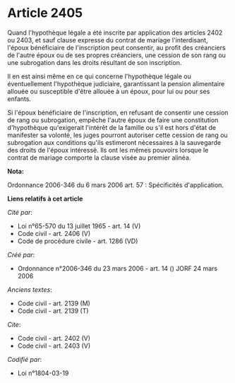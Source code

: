 # Article 2405

Quand l'hypothèque légale a été inscrite par application des articles 2402 ou 2403, et sauf clause expresse du contrat de
mariage l'interdisant, l'époux bénéficiaire de l'inscription peut consentir, au profit des créanciers de l'autre époux ou de
ses propres créanciers, une cession de son rang ou une subrogation dans les droits résultant de son inscription. 

Il en est ainsi même en ce qui concerne l'hypothèque légale ou éventuellement l'hypothèque judiciaire, garantissant la
pension alimentaire allouée ou susceptible d'être allouée à un époux, pour lui ou pour ses enfants. 

Si l'époux bénéficiaire de l'inscription, en refusant de consentir une cession de rang ou subrogation, empêche l'autre époux
de faire une constitution d'hypothèque qu'exigerait l'intérêt de la famille ou s'il est hors d'état de manifester sa volonté,
les juges pourront autoriser cette cession de rang ou subrogation aux conditions qu'ils estimeront nécessaires à la
sauvegarde des droits de l'époux intéressé. Ils ont les mêmes pouvoirs lorsque le contrat de mariage comporte la clause visée
au premier alinéa.

**Nota:**

Ordonnance 2006-346 du 6 mars 2006 art. 57 : Spécificités d'application.

**Liens relatifs à cet article**

_Cité par_:

  - Loi n°65-570 du 13 juillet 1965 - art. 14 (V)
  - Code civil - art. 2406 (V)
  - Code de procédure civile - art. 1286 (VD)

_Créé par_:

  - Ordonnance n°2006-346 du 23 mars 2006 - art. 14 () JORF 24 mars 2006

_Anciens textes_:

  - Code civil - art. 2139 (M)
  - Code civil - art. 2139 (T)

_Cite_:

  - Code civil - art. 2402 (V)
  - Code civil - art. 2403 (V)

_Codifié par_:

  - Loi n°1804-03-19
